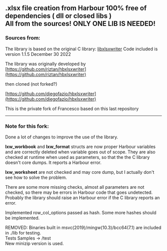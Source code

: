 
## .xlsx file creation from Harbour 100% free of  dependencies ( dll or closed libs ) <br> All from the sources! **ONLY ONE LIB IS NEEDED!**
### Sources from:

The library is based on the original C library:
[libxlsxwriter](https://github.com/jmcnamara/libxlsxwriter)
Code included is version 1.1.5 December 30 2022 <br>


The library was originally developed by 
[https://github.com/riztan/hbxlsxwriter](https://github.com/riztan/hbxlsxwriter)

then cloned (not forked?)

[https://github.com/diegofazio/hbxlsxwriter](https://github.com/diegofazio/hbxlsxwriter)


This is the private fork of Francesco based on this last repository<br>

***
### Note for this fork:
Done a lot of changes to improve the use of the library.

<b>lxw_workbook</b> and <b>lxw_format</b> structs are now proper Harbour variables and are correctly deleted when variable goes out of scope. They are also checked at runtime when used as parameters, so that the the C library doesn't core dumps. It reports a Harbour error.

<b>lxw_worksheet</b> are not checked and may core dump, but I actually don't see how to solve the problem. 

There are some more missing checks, almost all parameters are not checked, so there may be errors in Harbour code that goes undetected. Probably the library should raise an Harbour error if the C library reports an error.


Implemented row_col_options passed as hash.  Some more hashes should be implemented.


REMOVED: Binaries built in msvc(2019)/mingw(10.3)/bcc64(7.1) are included in ./lib for testing.<br> 
Tests Samples -> /test<br>
New minizip version is used. 
